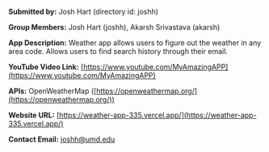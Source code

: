 **Submitted by:** Josh Hart (directory id: joshh)

**Group Members:** Josh Hart (joshh), Akarsh Srivastava (akarsh)

**App Description:** Weather app allows users to figure out the weather in any area code. Allows users to find search history through their email.

**YouTube Video Link:** [https://www.youtube.com/MyAmazingAPP](https://www.youtube.com/MyAmazingAPP)

**APIs:** OpenWeatherMap ([https://openweathermap.org/](https://openweathermap.org/))

**Website URL:** [https://weather-app-335.vercel.app/](https://weather-app-335.vercel.app/)

**Contact Email:** [joshh@umd.edu](mailto:joshh@umd.edu)
